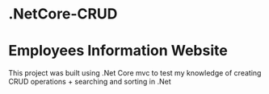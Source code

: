 # .NetCore-CRUD

# Employees Information Website
This project was built using .Net Core mvc to test my knowledge of creating CRUD operations + searching and sorting in .Net

